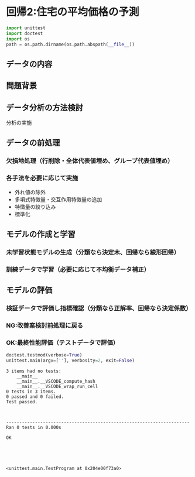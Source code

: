  # 回帰2:住宅の平均価格の予測


```python
import unittest
import doctest
import os
path = os.path.dirname(os.path.abspath(__file__))
```

 ## データの内容

 ## 問題背景

 ## データ分析の方法検討

 分析の実施

 ## データの前処理

 ### 欠損地処理（行削除・全体代表値埋め、グループ代表値埋め）

 ### 各手法を必要に応じて実施

 - 外れ値の除外
 - 多項式特徴量・交互作用特徴量の追加
 - 特徴量の絞り込み
 - 標準化

 ## モデルの作成と学習

 ### 未学習状態モデルの生成（分類なら決定木、回帰なら線形回帰）

 ### 訓練データで学習（必要に応じて不均衡データ補正）

 ## モデルの評価

 ### 検証データで評価し指標確認（分類なら正解率、回帰なら決定係数）

 ### NG:改善案検討前処理に戻る
 ### OK:最終性能評価（テストデータで評価）


```python
doctest.testmod(verbose=True)
unittest.main(argv=[''], verbosity=2, exit=False)
```

    3 items had no tests:
        __main__
        __main__.__VSCODE_compute_hash
        __main__.__VSCODE_wrap_run_cell
    0 tests in 3 items.
    0 passed and 0 failed.
    Test passed.
    

    
    ----------------------------------------------------------------------
    Ran 0 tests in 0.000s
    
    OK
    




    <unittest.main.TestProgram at 0x204e00f73a0>


